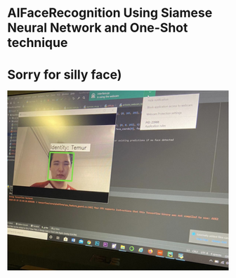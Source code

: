 # AIFaceRecognition Using Siamese Neural Network and One-Shot technique
# Sorry for silly face)
![](e258cab6-3765-423f-bcbb-08b71bb43d8e.jpg)
